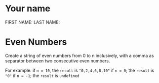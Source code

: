 # Your name

FIRST NAME: <Replace this with your first name>
LAST NAME: <Replace this with your last name>

# Even Numbers

Create a string of even numbers from 0 to n inclusively, with a comma as separator between two consecutive even numbers.

For example: if `n = 10`, the `result` is `"0,2,4,6,8,10"`
if `n = 0`; the `result` is `"0"`
if `n = -1`; the `result` is `undefined`